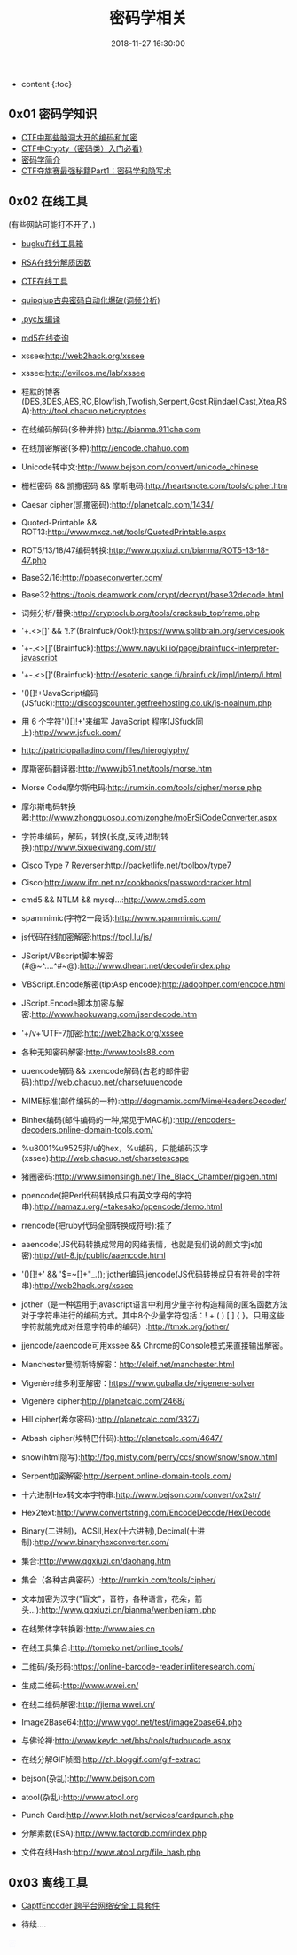 ﻿---
layout: post
title:  "密码学相关"
date:   2018-11-27 16:30:00
categories: CTF 密码学
tags: CTF 密码学
excerpt: 收集到的跟密码学有关的内容和网址
---

* content
{:toc}

## 0x01 密码学知识


*  [CTF中那些脑洞大开的编码和加密](https://www.cnblogs.com/mq0036/p/6544055.html)
* [CTF中Crypty（密码类）入门必看)](https://blog.csdn.net/pdsu161530247/article/details/75667218) 
* [密码学简介](https://ctf-wiki.github.io/ctf-wiki/crypto/introduction/)
* [CTF夺旗赛最强秘籍Part1：密码学和隐写术](http://blog.nsfocus.net/ctf-class-part-1/) 


## 0x02 在线工具

(有些网站可能打不开了，)

* [bugku在线工具箱](http://tool.bugku.com/)

* [RSA在线分解质因数](http://factordb.com/)

* [CTF在线工具](http://ctf.ssleye.com/)

* [quipqiup古典密码自动化爆破(词频分析)](http://quipqiup.com/index.php)

* [.pyc反编译](https://tool.lu/pyc)

* [md5在线查询](http://md5.tellyou.top/) 

* xssee:http://web2hack.org/xssee

* xssee:http://evilcos.me/lab/xssee

* 程默的博客(DES,3DES,AES,RC,Blowfish,Twofish,Serpent,Gost,Rijndael,Cast,Xtea,RSA):http://tool.chacuo.net/cryptdes

* 在线编码解码(多种并排):http://bianma.911cha.com

* 在线加密解密(多种):http://encode.chahuo.com

* Unicode转中文:http://www.bejson.com/convert/unicode_chinese

* 栅栏密码 && 凯撒密码 && 摩斯电码:http://heartsnote.com/tools/cipher.htm

* Caesar cipher(凯撒密码):http://planetcalc.com/1434/

* Quoted-Printable && ROT13:http://www.mxcz.net/tools/QuotedPrintable.aspx

* ROT5/13/18/47编码转换:http://www.qqxiuzi.cn/bianma/ROT5-13-18-47.php

* Base32/16:http://pbaseconverter.com/

* Base32:https://tools.deamwork.com/crypt/decrypt/base32decode.html


* 词频分析/替换:http://cryptoclub.org/tools/cracksub_topframe.php

* '+.<>[]' && '!.?'(Brainfuck/Ook!):https://www.splitbrain.org/services/ook

* '+-.<>[]'(Brainfuck):https://www.nayuki.io/page/brainfuck-interpreter-javascript

* '+-.<>[]'(Brainfuck):http://esoteric.sange.fi/brainfuck/impl/interp/i.html

* '()[]!+'JavaScript编码(JSfuck):http://discogscounter.getfreehosting.co.uk/js-noalnum.php

* 用 6 个字符'()[]!+'来编写 JavaScript 程序(JSfuck同上):http://www.jsfuck.com/

* http://patriciopalladino.com/files/hieroglyphy/

* 摩斯密码翻译器:http://www.jb51.net/tools/morse.htm

* Morse Code摩尔斯电码:http://rumkin.com/tools/cipher/morse.php

* 摩尔斯电码转换器:http://www.zhongguosou.com/zonghe/moErSiCodeConverter.aspx

* 字符串编码，解码，转换(长度,反转,进制转换):http://www.5ixuexiwang.com/str/

* Cisco Type 7 Reverser:http://packetlife.net/toolbox/type7

* Cisco:http://www.ifm.net.nz/cookbooks/passwordcracker.html

* cmd5 && NTLM && mysql...:http://www.cmd5.com

* spammimic(字符2一段话):http://www.spammimic.com/

* js代码在线加密解密:https://tool.lu/js/

* JScript/VBscript脚本解密(#@~^....^#~@):http://www.dheart.net/decode/index.php

* VBScript.Encode解密(tip:Asp encode):http://adophper.com/encode.html

* JScript.Encode脚本加密与解密:http://www.haokuwang.com/jsendecode.htm

* '+/v+'UTF-7加密:http://web2hack.org/xssee

* 各种无知密码解密:http://www.tools88.com

* uuencode解码 && xxencode解码(古老的邮件密码):http://web.chacuo.net/charsetuuencode

* MIME标准(邮件编码的一种):http://dogmamix.com/MimeHeadersDecoder/

* Binhex编码(邮件编码的一种,常见于MAC机):http://encoders-decoders.online-domain-tools.com/

* %u8001%u9525非/u的hex，%u编码，只能编码汉字(xssee):http://web.chacuo.net/charsetescape

* 猪圈密码:http://www.simonsingh.net/The_Black_Chamber/pigpen.html

* ppencode(把Perl代码转换成只有英文字母的字符串):http://namazu.org/~takesako/ppencode/demo.html

* rrencode(把ruby代码全部转换成符号):挂了

* aaencode(JS代码转换成常用的网络表情，也就是我们说的颜文字js加密):http://utf-8.jp/public/aaencode.html

* '()[]!+' && '$=~[]+"_.\();'jother编码jjencode(JS代码转换成只有符号的字符串):http://web2hack.org/xssee

* jother（是一种运用于javascript语言中利用少量字符构造精简的匿名函数方法对于字符串进行的编码方式。其中8个少量字符包括：! + ( ) [ ] { }。只用这些字符就能完成对任意字符串的编码）:http://tmxk.org/jother/

* jjencode/aaencode可用xssee && Chrome的Console模式来直接输出解密。

* Manchester曼彻斯特解密：http://eleif.net/manchester.html

* Vigenère维多利亚解密：https://www.guballa.de/vigenere-solver

* Vigenère cipher:http://planetcalc.com/2468/

* Hill cipher(希尔密码):http://planetcalc.com/3327/

* Atbash cipher(埃特巴什码):http://planetcalc.com/4647/

* snow(html隐写):http://fog.misty.com/perry/ccs/snow/snow/snow.html

* Serpent加密解密:http://serpent.online-domain-tools.com/

* 十六进制Hex转文本字符串:http://www.bejson.com/convert/ox2str/

* Hex2text:http://www.convertstring.com/EncodeDecode/HexDecode

* Binary(二进制)，ACSII,Hex(十六进制),Decimal(十进制):http://www.binaryhexconverter.com/

* 集合:http://www.qqxiuzi.cn/daohang.htm

* 集合（各种古典密码）:http://rumkin.com/tools/cipher/

* 文本加密为汉字("盲文"，音符，各种语言，花朵，箭头...):http://www.qqxiuzi.cn/bianma/wenbenjiami.php

* 在线繁体字转换器:http://www.aies.cn

* 在线工具集合:http://tomeko.net/online_tools/

* 二维码/条形码:https://online-barcode-reader.inliteresearch.com/

* 生成二维码:http://www.wwei.cn/

* 在线二维码解密:http://jiema.wwei.cn/

* Image2Base64:http://www.vgot.net/test/image2base64.php

* 与佛论禅:http://www.keyfc.net/bbs/tools/tudoucode.aspx

* 在线分解GIF帧图:http://zh.bloggif.com/gif-extract

* bejson(杂乱):http://www.bejson.com

* atool(杂乱):http://www.atool.org

* Punch Card:http://www.kloth.net/services/cardpunch.php

* 分解素数(ESA):http://www.factordb.com/index.php

* 文件在线Hash:http://www.atool.org/file_hash.php

## 0x03 离线工具
* [CaptfEncoder 跨平台网络安全工具套件](https://github.com/guyoung/CaptfEncoder)  

* 待续....

<span style="color:#F8F8FD;">密</span>

